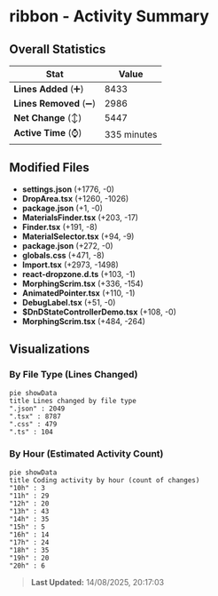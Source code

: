 # ribbon - Activity Summary 

## Overall Statistics

| Stat                   | Value                                                             |
| ---------------------- | ----------------------------------------------------------------- |
| **Lines Added** (➕)   | 8433                                          |
| **Lines Removed** (➖) | 2986                                        |
| **Net Change** (↕)    | 5447                |
| **Active Time** (⌚)   | 335 minutes |


## Modified Files
- **settings.json** (+1776, -0)
- **DropArea.tsx** (+1260, -1026)
- **package.json** (+1, -0)
- **MaterialsFinder.tsx** (+203, -17)
- **Finder.tsx** (+191, -8)
- **MaterialSelector.tsx** (+94, -9)
- **package.json** (+272, -0)
- **globals.css** (+471, -8)
- **Import.tsx** (+2973, -1498)
- **react-dropzone.d.ts** (+103, -1)
- **MorphingScrim.tsx** (+336, -154)
- **AnimatedPointer.tsx** (+110, -1)
- **DebugLabel.tsx** (+51, -0)
- **$DnDStateControllerDemo.tsx** (+108, -0)
- **MorphingScrim.tsx** (+484, -264)

## Visualizations

### By File Type (Lines Changed)

```mermaid
pie showData
title Lines changed by file type
".json" : 2049
".tsx" : 8787
".css" : 479
".ts" : 104
```

### By Hour (Estimated Activity Count)

```mermaid
pie showData
title Coding activity by hour (count of changes)
"10h" : 3
"11h" : 29
"12h" : 20
"13h" : 43
"14h" : 35
"15h" : 5
"16h" : 14
"17h" : 24
"18h" : 35
"19h" : 20
"20h" : 6
```


> **Last Updated:** 14/08/2025, 20:17:03